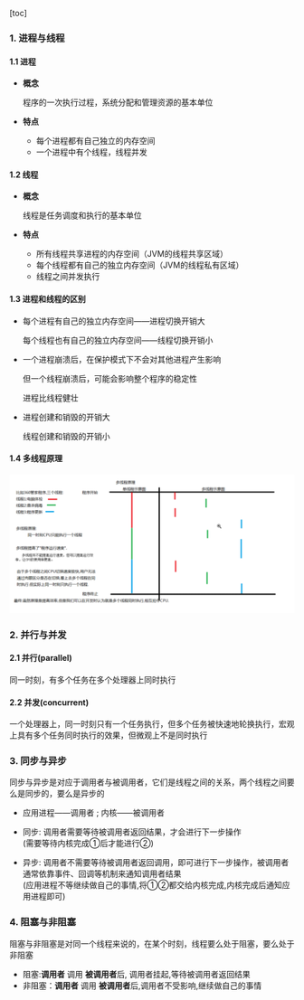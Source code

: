 [toc]



### 1. 进程与线程

#### 1.1 进程

* **概念**

  程序的一次执行过程，系统分配和管理资源的基本单位

* **特点**

  * 每个进程都有自己独立的内存空间
  * 一个进程中有个线程，线程并发

#### 1.2 线程

* **概念**

  线程是任务调度和执行的基本单位

* **特点**

  * 所有线程共享进程的内存空间（JVM的线程共享区域）
  * 每个线程都有自己的独立内存空间（JVM的线程私有区域）
  * 线程之间并发执行

#### 1.3 进程和线程的区别

* 每个进程有自己的独立内存空间——进程切换开销大

  每个线程也有自己的独立内存空间——线程切换开销小

* 一个进程崩溃后，在保护模式下不会对其他进程产生影响

  但一个线程崩溃后，可能会影响整个程序的稳定性

  进程比线程健壮
  
* 进程创建和销毁的开销大

  线程创建和销毁的开销小

#### 1.4 多线程原理

![1](../p/1.png)



### 2. 并行与并发

#### 2.1 并行(parallel)

同一时刻，有多个任务在多个处理器上同时执行

#### 2.2 并发(concurrent)

一个处理器上，同一时刻只有一个任务执行，但多个任务被快速地轮换执行，宏观上具有多个任务同时执行的效果，但微观上不是同时执行

### 3. 同步与异步

同步与异步是对应于调用者与被调用者，它们是线程之间的关系，两个线程之间要么是同步的，要么是异步的

* 应用进程——调用者 ; 内核——被调用者   

* 同步: 调用者需要等待被调用者返回结果，才会进行下一步操作   
  (需要等待内核完成①后才能进行②)  
* 异步: 调用者不需要等待被调用者返回调用，即可进行下一步操作，被调用者通常依靠事件、回调等机制来通知调用者结果  
  (应用进程不等继续做自己的事情,将①②都交给内核完成,内核完成后通知应用进程即可)

### 4. 阻塞与非阻塞

阻塞与非阻塞是对同一个线程来说的，在某个时刻，线程要么处于阻塞，要么处于非阻塞   

* 阻塞:**调用者** 调用 **被调用者**后, 调用者挂起,等待被调用者返回结果  
* 非阻塞：**调用者** 调用 **被调用者**后,调用者不受影响,继续做自己的事情   



